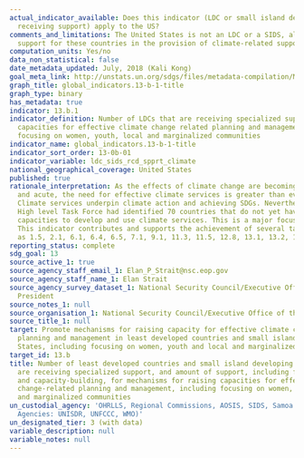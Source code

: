 ```yaml
---
actual_indicator_available: Does this indicator (LDC or small island developing states
  receiving support) apply to the US?
comments_and_limitations: The United States is not an LDC or a SIDS, although we prioritize
  support for these countries in the provision of climate-related support.
computation_units: Yes/no
data_non_statistical: false
date_metadata_updated: July, 2018 (Kali Kong)
goal_meta_link: http://unstats.un.org/sdgs/files/metadata-compilation/Metadata-Goal-13.pdf
graph_title: global_indicators.13-b-1-title
graph_type: binary
has_metadata: true
indicator: 13.b.1
indicator_definition: Number of LDCs that are receiving specialized support for raising
  capacities for effective climate change related planning and management, including
  focusing on women, youth, local and marginalized communities
indicator_name: global_indicators.13-b-1-title
indicator_sort_order: 13-0b-01
indicator_variable: ldc_sids_rcd_spprt_climate
national_geographical_coverage: United States
published: true
rationale_interpretation: As the effects of climate change are becoming more evident
  and acute, the need for effective climate services is greater than ever before.
  Climate services underpin climate action and achieving SDGs. Nevertheless, the GFCS
  High level Task Force had identified 70 countries that do not yet have sufficient
  capacities to develop and use climate services. This is a major focus of the GFCS.
  This indicator contributes and supports the achievement of several targets such
  as 1.5, 2.1, 6.1, 6.4, 6.5, 7.1, 9.1, 11.3, 11.5, 12.8, 13.1, 13.2, 14.2, 15.3.
reporting_status: complete
sdg_goal: 13
source_active_1: true
source_agency_staff_email_1: Elan_P_Strait@nsc.eop.gov
source_agency_staff_name_1: Elan Strait
source_agency_survey_dataset_1: National Security Council/Executive Office of the
  President
source_notes_1: null
source_organisation_1: National Security Council/Executive Office of the President
source_title_1: null
target: Promote mechanisms for raising capacity for effective climate change-related
  planning and management in least developed countries and small island developing
  States, including focusing on women, youth and local and marginalized communities.
target_id: 13.b
title: Number of least developed countries and small island developing States that
  are receiving specialized support, and amount of support, including finance, technology
  and capacity-building, for mechanisms for raising capacities for effective climate
  change-related planning and management, including focusing on women, youth and local
  and marginalized communities
un_custodial_agency: 'OHRLLS, Regional Commissions, AOSIS, SIDS, Samoa Pathway (Partnering
  Agencies: UNISDR, UNFCCC, WMO)'
un_designated_tier: 3 (with data)
variable_description: null
variable_notes: null
---
```

